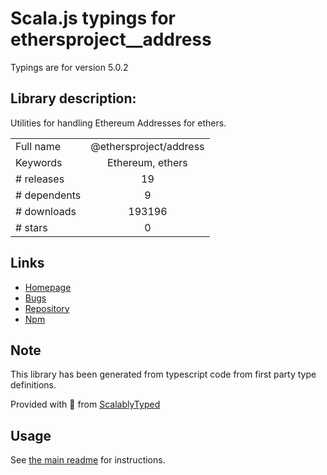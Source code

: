 
# Scala.js typings for ethersproject__address

Typings are for version 5.0.2

## Library description:
Utilities for handling Ethereum Addresses for ethers.

|                    |                 |
| ------------------ | :-------------: |
| Full name          | @ethersproject/address |
| Keywords           | Ethereum, ethers |
| # releases         | 19 |
| # dependents       | 9 |
| # downloads        | 193196 |
| # stars            | 0 |

## Links
- [Homepage](https://github.com/ethers-io/ethers.js#readme)
- [Bugs](https://github.com/ethers-io/ethers.js/issues)
- [Repository](https://github.com/ethers-io/ethers.js)
- [Npm](https://www.npmjs.com/package/%40ethersproject%2Faddress)
    


## Note
This library has been generated from typescript code from first party type definitions.

Provided with :purple_heart: from [ScalablyTyped](https://github.com/oyvindberg/ScalablyTyped)

## Usage
See [the main readme](../../readme.md) for instructions.


